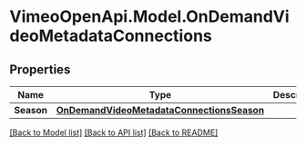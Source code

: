 # VimeoOpenApi.Model.OnDemandVideoMetadataConnections
## Properties

Name | Type | Description | Notes
------------ | ------------- | ------------- | -------------
**Season** | [**OnDemandVideoMetadataConnectionsSeason**](OnDemandVideoMetadataConnectionsSeason.md) |  | 

[[Back to Model list]](../README.md#documentation-for-models) [[Back to API list]](../README.md#documentation-for-api-endpoints) [[Back to README]](../README.md)

